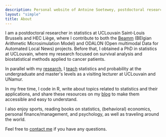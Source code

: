 ```yaml
---
description: Personal website of Antoine Soetewey, postdoctoral researcher in statistics at UCLouvain Saint-Louis Brussels and HEC Liège
layout: "simple"
title: About
---
```


I am a postdoctoral researcher in statistics at UCLouvain Saint-Louis Brussels and HEC Liège, where I contribute to both the [Beamm](https://beamm.brussels/) (BElgian Arithmetic Microsimulation Model) and ODALON (Open multimodal Data for Automated Local News) projects. Before that, I obtained a PhD in statistics at UCLouvain, where my research focused on survival analysis and biostatistical methods applied to cancer patients.

In parallel with my [research](/research/), I [teach](/teaching/) statistics and probability at the undergraduate and master's levels as a visiting lecturer at UCLouvain and UNamur.

<!--Given my experience, I also support:

- **Students and researchers** in their studies or the statistical part of their thesis or research project, thanks to tailor-made courses and personalized support in statistics and probability. See more information at [easystat.be](https://easystat.be/) *(website in French)*.
- **Professionals and companies** in their research, data analysis and informed decision-making by bringing a statistical dimension to their projects, regardless of the sector, core business or size of the company. See more information at [datanalyze.be](https://datanalyze.be/).

If you need help in statistics, data analysis or R, feel free to contact me via the corresponding website!-->

In my free time, I code in R, write about topics related to statistics and their applications, and share these resources on my [blog](https://statsandr.com/) to make them accessible and easy to understand.

I also enjoy sports, reading books on statistics, (behavioral) economics, personal finance/management, and psychology, as well as traveling around the world.

Feel free to [contact me](/contact/) if you have any questions.